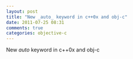 ```yaml
---
layout: post
title: "New _auto_ keyword in c++0x and obj-c"
date: 2011-07-25 08:31
comments: true
categories: objective-c
---
```


New _auto_ keyword in c++0x and obj-c

